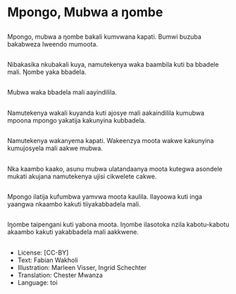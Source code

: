 # Mpongo, Mubwa a ŋombe

##
Mpongo, mubwa a ŋombe bakali kumvwana kapati. Bumwi buzuba bakabweza lweendo mumoota.

##
Nibakasika nkubakali kuya, namutekenya waka baambila kuti ba bbadele mali. Ŋombe yaka bbadela.

##
Mubwa waka bbadela mali aayindilila.

##
Namutekenya wakali kuyanda kuti ajosye mali aakaindilila kumubwa mpoona mpongo yakatija kakunyina kubbadela.

##
Namutekenya wakanyema kapati. Wakeenzya moota wakwe kakunyina kumujosyela mali aakwe mubwa.

##
Nka kaambo kaako, asunu mubwa ulatandaanya moota kutegwa asondele mukati akujana namutekenya ujisi cikwelete cakwe.

##
Mpongo ilatija kufumbwa yamvwa moota kaulila. Ilayoowa kuti inga yaangwa nkaambo kakuti tiiyakabbadela mali.

##
Iŋombe taipengani kuti yabona moota. Iŋombe ilasotoka nzila kabotu-kabotu akaambo kakuti yakabbadela mali aakkwene.

##
* License: [CC-BY]
* Text: Fabian Wakholi
* Illustration: Marleen Visser, Ingrid Schechter
* Translation: Chester Mwanza
* Language: toi
